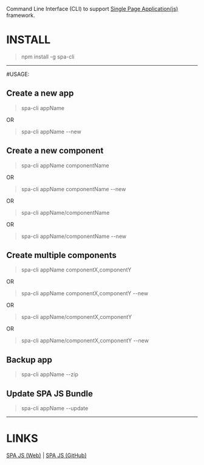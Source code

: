 Command Line Interface (CLI) to support [Single Page Application(js)](https://spa.js.org) framework.

# INSTALL
> npm install -g spa-cli

---
#USAGE:
## Create a new app
> spa-cli appName

OR

> spa-cli appName --new

## Create a new component
> spa-cli appName componentName

OR

> spa-cli appName componentName --new

OR

> spa-cli appName/componentName

OR

> spa-cli appName/componentName --new


## Create multiple components
> spa-cli appName componentX,componentY

OR

> spa-cli appName componentX,componentY --new

OR

> spa-cli appName/componentX,componentY

OR

> spa-cli appName/componentX,componentY --new

## Backup app
> spa-cli appName --zip

## Update SPA JS Bundle
> spa-cli appName --update
---
# LINKS
[SPA JS (Web)](https://spa.js.org) | [SPA JS (GitHub)](https://github.com/sucom/SPA.js)